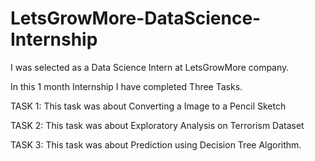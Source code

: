 # LetsGrowMore-DataScience-Internship
I was selected as a Data Science Intern at LetsGrowMore company. 

In this 1 month Internship I have completed Three Tasks.

TASK 1: This task was about Converting a Image to a Pencil Sketch

TASK 2: This task was about Exploratory Analysis on Terrorism Dataset

TASK 3: This task was about Prediction using Decision Tree Algorithm.

